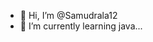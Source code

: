 - 👋 Hi, I’m @Samudrala12
- 🌱 I’m currently learning java...
   

<!---
Samudrala12/Samudrala12 is a ✨ special ✨ repository because its `README.md` (this file) appears on your GitHub profile.
You can click the Preview link to take a look at your changes.
--->
